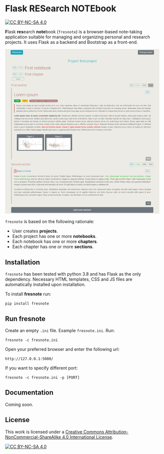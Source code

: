 # Flask RESearch NOTEbook

[![CC BY-NC-SA 4.0][cc-by-nc-sa-shield]][cc-by-nc-sa]

**F**lask **res**earch **note**book (`fresnote`) is a browser-based note-taking application suitable for managing and organizing personal and research projects. It uses Flask as a backend and Bootstrap as a front-end.

![main figure](https://github.com/dkioroglou/fresnote/blob/main/docs/images/main_figure.png)

``fresnote`` is based on the following rationale:

* User creates **projects**.
* Each project has one or more **notebooks**.
* Each notebook has one or more **chapters**.
* Each chapter has one or more **sections**.

## Installation

`fresnote` has been tested with python 3.8 and has Flask as the only dependency. Necessary HTML templates, CSS and JS files are automatically installed upon installation. 

To install **fresnote** run:

```
pip install fresnote
```

## Run fresnote

Create an empty `.ini` file. Example `fresnote.ini`.
Run:
```
fresnote -c fresnote.ini
```

Open your preferred browser and enter the following url:
```
http://127.0.0.1:5000/
```

If you want to specify different port:
```
fresnote -c fresnote.ini -p [PORT]
```


## Documentation

Coming soon.


## License

This work is licensed under a
[Creative Commons Attribution-NonCommercial-ShareAlike 4.0 International License][cc-by-nc-sa].

[![CC BY-NC-SA 4.0][cc-by-nc-sa-image]][cc-by-nc-sa]

[cc-by-nc-sa]: http://creativecommons.org/licenses/by-nc-sa/4.0/
[cc-by-nc-sa-image]: https://licensebuttons.net/l/by-nc-sa/4.0/88x31.png
[cc-by-nc-sa-shield]: https://img.shields.io/badge/License-CC%20BY--NC--SA%204.0-lightgrey.svg
